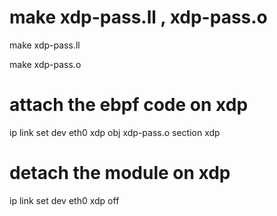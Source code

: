# make xdp-pass.ll , xdp-pass.o 

make xdp-pass.ll

make xdp-pass.o

# attach the ebpf code on xdp

ip link set dev eth0 xdp obj xdp-pass.o section xdp

# detach the module on xdp

ip link set dev eth0 xdp off
